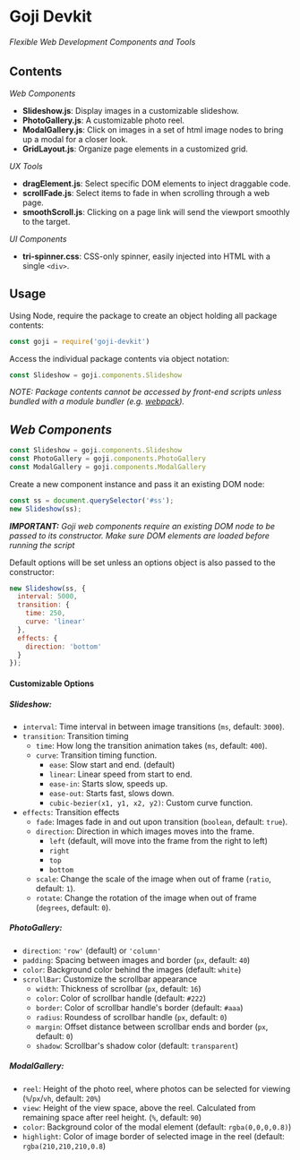 # Goji Devkit
###### Flexible Web Development Components and Tools

## Contents
*Web Components*
- **Slideshow.js**: Display images in a customizable slideshow.
- **PhotoGallery.js**: A customizable photo reel.
- **ModalGallery.js**: Click on images in a set of html image nodes to bring up a modal for a closer look.
- **GridLayout.js**: Organize page elements in a customized grid.

*UX Tools*
- **dragElement.js**: Select specific DOM elements to inject draggable code.
- **scrollFade.js**: Select items to fade in when scrolling through a web page.
- **smoothScroll.js**: Clicking on a page link will send the viewport smoothly to the target.

*UI Components*
- **tri-spinner.css**: CSS-only spinner, easily injected into HTML with a single `<div>`.

## Usage
Using Node, require the package to create an object holding all package contents:
```js
const goji = require('goji-devkit')
```
Access the individual package contents via object notation:
```js
const Slideshow = goji.components.Slideshow
```
_NOTE: Package contents cannot be accessed by front-end scripts unless bundled with a module bundler (e.g. [webpack](https://webpack.js.org/))._
## _Web Components_
```js
const Slideshow = goji.components.Slideshow
const PhotoGallery = goji.components.PhotoGallery
const ModalGallery = goji.components.ModalGallery
```
Create a new component instance and pass it an existing DOM node:
```js
const ss = document.querySelector('#ss');
new Slideshow(ss);
```
_**IMPORTANT:** Goji web components require an existing DOM node to be passed to its constructor. Make sure DOM elements are loaded before running the script_

Default options will be set unless an options object is also passed to the constructor:
```js
new Slideshow(ss, {
  interval: 5000,
  transition: {
    time: 250,
    curve: 'linear'
  },
  effects: {
    direction: 'bottom'
  }
});
```
#### Customizable Options
##### Slideshow:
* `interval`: Time interval in between image transitions (`ms`, default: `3000`).
* `transition`: Transition timing
  - `time`: How long the transition animation takes (`ms`, default: `400`).
  - `curve`: Transition timing function.
    - `ease`: Slow start and end. (default)
    - `linear`: Linear speed from start to end.
    - `ease-in`: Starts slow, speeds up.
    - `ease-out`: Starts fast, slows down.
    - `cubic-bezier(x1, y1, x2, y2)`: Custom curve function.
* `effects`: Transition effects
  - `fade`: Images fade in and out upon transition (`boolean`, default: `true`).
  - `direction`: Direction in which images moves into the frame.
    - `left` (default, will move into the frame from the right to left)
    - `right`
    - `top`
    - `bottom`
  - `scale`: Change the scale of the image when out of frame (`ratio`, default: `1`).
  - `rotate`: Change the rotation of the image when out of frame (`degrees`, default: `0`).
  
##### PhotoGallery:
* `direction`: `'row'` (default) or `'column'`
* `padding`: Spacing between images and border (`px`, default: `40`)
* `color`: Background color behind the images (default: `white`)
* `scrollBar`: Customize the scrollbar appearance
  - `width`: Thickness of scrollbar (`px`, default: `16`)
  - `color`: Color of scrollbar handle (default: `#222`)
  - `border`: Color of scrollbar handle's border (default: `#aaa`)
  - `radius`: Roundess of scrollbar handle (`px`, default: `0`)
  - `margin`: Offset distance between scrollbar ends and border (`px`, default: `0`)
  - `shadow`: Scrollbar's shadow color (default: `transparent`)

##### ModalGallery:
* `reel`: Height of the photo reel, where photos can be selected for viewing (`%`/`px`/`vh`, default: `20%`)
* `view`: Height of the view space, above the reel. Calculated from remaining space after reel height. (`%`, default: `90`)
* `color`: Background color of the modal element (default: `rgba(0,0,0,0.8)`)
* `highlight`: Color of image border of selected image in the reel (default: `rgba(210,210,210,0.8`)
